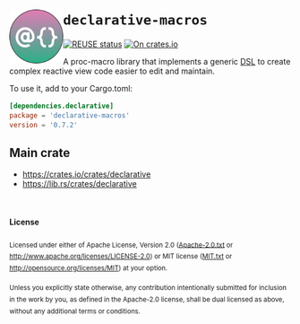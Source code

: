 <!--
	SPDX-FileCopyrightText: 2025 Eduardo Javier Alvarado Aarón <eduardo.javier.alvarado.aaron@gmail.com>
	
	SPDX-License-Identifier: CC-BY-SA-4.0
-->

# <img src="../logo.svg" width="96" align="left"/> `declarative-macros`

[![REUSE status]][reuse] [![On crates.io]][crate.io]

[REUSE status]: https://api.reuse.software/badge/github.com/ejaa3/declarative
[reuse]: https://api.reuse.software/info/github.com/ejaa3/declarative
[On crates.io]: https://img.shields.io/crates/v/declarative-macros.svg?color=6081D4
[crate.io]: https://crates.io/crates/declarative-macros

A proc-macro library that implements a generic [DSL] to create complex reactive view code easier to edit and maintain.

[DSL]: https://en.wikipedia.org/wiki/Domain-specific_language

To use it, add to your Cargo.toml:

~~~ toml
[dependencies.declarative]
package = 'declarative-macros'
version = '0.7.2'
~~~

## Main crate

* https://crates.io/crates/declarative
* https://lib.rs/crates/declarative

<br/>

#### License

<sub>Licensed under either of Apache License, Version 2.0 (<a href="../LICENSES/Apache-2.0.txt">Apache-2.0.txt</a> or http://www.apache.org/licenses/LICENSE-2.0) or MIT license (<a href="../LICENSES/MIT.txt">MIT.txt</a> or http://opensource.org/licenses/MIT) at your option.</sub>

<sub>Unless you explicitly state otherwise, any contribution intentionally submitted for inclusion in the work by you, as defined in the Apache-2.0 license, shall be dual licensed as above, without any additional terms or conditions.</sub>
